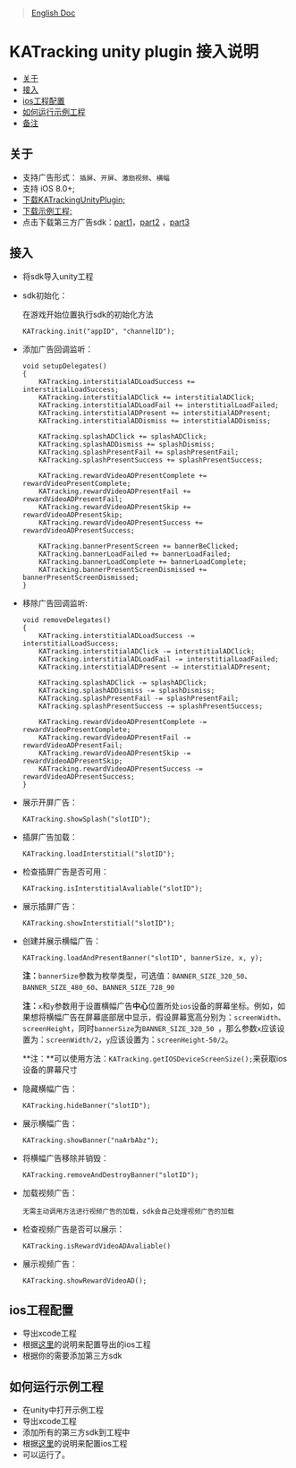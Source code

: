 >[English Doc](https://github.com/KATracking/KATrackingAd/blob/master/KATrackingAd_Unity/README.md)

# KATracking unity plugin 接入说明

* [关于](#start)
* [接入](#step1)
* [ios工程配置](#step2)
* [如何运行示例工程](#step3)
* [备注](#step4)

## <a name="start">关于</a>


* 支持广告形式： `插屏`、`开屏`、`激励视频`、`横幅`
* 支持 iOS 8.0+;
* [下载KATrackingUnityPlugin;](https://github.com/KATracking/KATrackingAd/blob/master/KATrackingAd_Unity/KATrackingUnityPlugin.unitypackage.zip)
* [下载示例工程;](https://github.com/KATracking/KATrackingAd/tree/master/KATrackingAd_Unity/KATrackingUnitySampleProj)
* 点击下载第三方广告sdk：[part1](https://github.com/KATracking/KATrackingAd/blob/master/KATrackingAd_iOS/Mediation_1.zip)，[part2](https://github.com/KATracking/KATrackingAd/blob/master/KATrackingAd_iOS/Mediation_2.zip) ，[part3](https://github.com/KATracking/KATrackingAd/blob/master/KATrackingAd_iOS/Mediation_3.zip) 


## <a name="step1">接入</a>

* 将sdk导入unity工程

* sdk初始化：

	在游戏开始位置执行sdk的初始化方法

	```
	KATracking.init("appID", "channelID");
	```

* 添加广告回调监听：

	```
	void setupDelegates()
    {
        KATracking.interstitialADLoadSuccess += interstitialLoadSuccess;
        KATracking.interstitialADClick += interstitialADClick;
        KATracking.interstitialADLoadFail += interstitialLoadFailed;
        KATracking.interstitialADPresent += interstitialADPresent;
        KATracking.interstitialADDismiss += interstitialADDismiss;

        KATracking.splashADClick += splashADClick;
        KATracking.splashADDismiss += splashDismiss;
        KATracking.splashPresentFail += splashPresentFail;
        KATracking.splashPresentSuccess += splashPresentSuccess;

        KATracking.rewardVideoADPresentComplete += rewardVideoPresentComplete;
        KATracking.rewardVideoADPresentFail += rewardVideoADPresentFail;
        KATracking.rewardVideoADPresentSkip += rewardVideoADPresentSkip;
        KATracking.rewardVideoADPresentSuccess += rewardVideoADPresentSuccess;

        KATracking.bannerPresentScreen += bannerBeClicked;
        KATracking.bannerLoadFailed += bannerLoadFailed;
        KATracking.bannerLoadComplete += bannerLoadComplete;
        KATracking.bannerPresentScreenDismissed += bannerPresentScreenDismissed;
    }
	```
* 移除广告回调监听:

	```
	void removeDelegates()
    {
        KATracking.interstitialADLoadSuccess -= interstitialLoadSuccess;
        KATracking.interstitialADClick -= interstitialADClick;
        KATracking.interstitialADLoadFail -= interstitialLoadFailed;
        KATracking.interstitialADPresent -= interstitialADPresent;

        KATracking.splashADClick -= splashADClick;
        KATracking.splashADDismiss -= splashDismiss;
        KATracking.splashPresentFail -= splashPresentFail;
        KATracking.splashPresentSuccess -= splashPresentSuccess;

        KATracking.rewardVideoADPresentComplete -= rewardVideoPresentComplete;
        KATracking.rewardVideoADPresentFail -= rewardVideoADPresentFail;
        KATracking.rewardVideoADPresentSkip -= rewardVideoADPresentSkip;
        KATracking.rewardVideoADPresentSuccess -= rewardVideoADPresentSuccess;
    }
	```

* 展示开屏广告：

	```
	KATracking.showSplash("slotID");
	```
	
* 插屏广告加载：

	```
	KATracking.loadInterstitial("slotID");
	```
	
* 检查插屏广告是否可用：

	```
	KATracking.isInterstitialAvaliable("slotID");
	```
	
* 展示插屏广告：

	```
	KATracking.showInterstitial("slotID");
	```
		
* 创建并展示横幅广告：

	```
	KATracking.loadAndPresentBanner("slotID", bannerSize, x, y);
	```
	**注：**`bannerSize`参数为枚举类型，可选值：`BANNER_SIZE_320_50`、`BANNER_SIZE_480_60`、`BANNER_SIZE_728_90`
	
	**注：**`x`和`y`参数用于设置横幅广告**中心**位置所处`ios`设备的屏幕坐标。例如，如果想将横幅广告在屏幕底部居中显示，假设屏幕宽高分别为：`screenWidth`、`screenHeight`，同时`bannerSize`为`BANNER_SIZE_320_50 `，那么参数`x`应该设置为：`screenWidth/2`，`y`应该设置为：`screenHeight-50/2`。
	
	**注：**可以使用方法：`KATracking.getIOSDeviceScreenSize();`来获取ios设备的屏幕尺寸
		
* 隐藏横幅广告：

	```
	KATracking.hideBanner("slotID");
	```

* 展示横幅广告：

	```
	KATracking.showBanner("naArbAbz");
	```
	
* 将横幅广告移除并销毁：

	```
	KATracking.removeAndDestroyBanner("slotID");
	```
	
* 加载视频广告：

	```
	无需主动调用方法进行视频广告的加载，sdk会自己处理视频广告的加载
	```
	
* 检查视频广告是否可以展示：

	```
	KATracking.isRewardVideoADAvaliable()
	```
	
* 展示视频广告：

	```
	KATracking.showRewardVideoAD();
	```


## <a name="step2">ios工程配置</a>

*  导出xcode工程
*  根据[这里](https://github.com/KATracking/KATrackingAd/blob/master/KATrackingAd_iOS/README.md)的说明来配置导出的ios工程
*  根据你的需要添加第三方sdk

## <a name="step3">如何运行示例工程</a>

* 在unity中打开示例工程
* 导出xcode工程
* 添加所有的第三方sdk到工程中
* 根据[这里](https://github.com/KATracking/KATrackingAd/blob/master/KATrackingAd_iOS/README.md)的说明来配置ios工程
* 可以运行了。